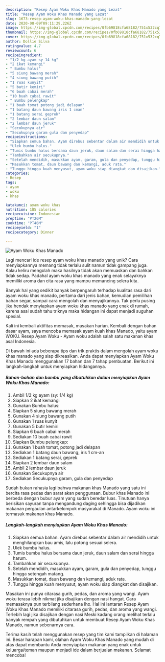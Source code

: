 ```yaml
---
description: "Resep Ayam Woku Khas Manado yang Lezat"
title: "Resep Ayam Woku Khas Manado yang Lezat"
slug: 1673-resep-ayam-woku-khas-manado-yang-lezat
date: 2020-08-09T09:11:29.226Z
image: https://img-global.cpcdn.com/recipes/0fb69818cfa68182/751x532cq70/ayam-woku-khas-manado-foto-resep-utama.jpg
thumbnail: https://img-global.cpcdn.com/recipes/0fb69818cfa68182/751x532cq70/ayam-woku-khas-manado-foto-resep-utama.jpg
cover: https://img-global.cpcdn.com/recipes/0fb69818cfa68182/751x532cq70/ayam-woku-khas-manado-foto-resep-utama.jpg
author: Dollie Silva
ratingvalue: 4.7
reviewcount: 6
recipeingredient:
- "1/2 kg ayam sy 14 kg"
- "2 ikat kemangi"
- " Bumbu halus"
- "5 siung bawang merah"
- "4 siung bawang putih"
- "1 ruas kunyit"
- "5 butir kemiri"
- "6 buah cabai merah"
- "10 buah cabai rawit"
- " Bumbu pelengkap"
- "1 buah tomat potong jadi delapan"
- "1 batang daun bawang iris 1 cman"
- "1 batang serai geprek"
- "2 lembar daun salam"
- "2 lembar daun jeruk"
- "Secukupnya air"
- "Secukupnya garam gula dan penyedap"
recipeinstructions:
- "Siapkan semua bahan. Ayam direbus sebentar dalam air mendidih untuk menghilangkan bau amis, lalu potong sesuai selera."
- "Ulek bumbu halus."
- "Tumis bumbu halus bersama daun jeruk, daun salam dan serai hingga harum."
- "Tambahkan air secukupnya."
- "Setelah mendidih, masukkan ayam, garam, gula dan penyedap, tunggu hingga setengah matang."
- "Masukkan tomat, daun bawang dan kemangi, aduk rata."
- "Tunggu hingga kuah menyusut, ayam woku siap diangkat dan disajikan."
categories:
- Resep
tags:
- ayam
- woku
- khas

katakunci: ayam woku khas 
nutrition: 185 calories
recipecuisine: Indonesian
preptime: "PT26M"
cooktime: "PT46M"
recipeyield: "1"
recipecategory: Dinner

---
```



![Ayam Woku Khas Manado](https://img-global.cpcdn.com/recipes/0fb69818cfa68182/751x532cq70/ayam-woku-khas-manado-foto-resep-utama.jpg)

Lagi mencari ide resep ayam woku khas manado yang unik? Cara menyiapkannya memang tidak terlalu sulit namun tidak gampang juga. Kalau keliru mengolah maka hasilnya tidak akan memuaskan dan bahkan tidak sedap. Padahal ayam woku khas manado yang enak selayaknya memiliki aroma dan cita rasa yang mampu memancing selera kita.

Banyak hal yang sedikit banyak berpengaruh terhadap kualitas rasa dari ayam woku khas manado, pertama dari jenis bahan, kemudian pemilihan bahan segar, sampai cara mengolah dan menyajikannya. Tak perlu pusing jika hendak menyiapkan ayam woku khas manado yang enak di rumah, karena asal sudah tahu triknya maka hidangan ini dapat menjadi suguhan spesial.

Kali ini kembali aktifitas memasak, masakan harian. Kembali dengan bahan dasar ayam, saya mencoba memasak ayam kuah khas Manado, yaitu ayam WOKU. Resep Ayam Woku - Ayam woku adalah salah satu makanan khas asal Indonesia.


Di bawah ini ada beberapa tips dan trik praktis dalam mengolah ayam woku khas manado yang siap dikreasikan. Anda dapat menyiapkan Ayam Woku Khas Manado menggunakan 17 bahan dan 7 tahap pembuatan. Berikut ini langkah-langkah untuk menyiapkan hidangannya.

<!--inarticleads1-->

##### Bahan-bahan dan bumbu yang dibutuhkan dalam menyiapkan Ayam Woku Khas Manado:

1. Ambil 1/2 kg ayam (sy: 1/4 kg)
1. Siapkan 2 ikat kemangi
1. Gunakan  Bumbu halus:
1. Siapkan 5 siung bawang merah
1. Gunakan 4 siung bawang putih
1. Gunakan 1 ruas kunyit
1. Gunakan 5 butir kemiri
1. Siapkan 6 buah cabai merah
1. Sediakan 10 buah cabai rawit
1. Siapkan  Bumbu pelengkap:
1. Gunakan 1 buah tomat, potong jadi delapan
1. Sediakan 1 batang daun bawang, iris 1 cm-an
1. Sediakan 1 batang serai, geprek
1. Siapkan 2 lembar daun salam
1. Ambil 2 lembar daun jeruk
1. Gunakan Secukupnya air
1. Sediakan Secukupnya garam, gula dan penyedap


Sudah bukan rahasia lagi bahwa makanan khas Manado yang satu ini bercita rasa pedas dan sarat akan penggunaan. Bubur khas Manado ini berbeda dengan bubur ayam yang sudah beredar luas. Tinutuan hanya berisikan sayuran tanpa mengandung daging sehingga bisa dijadikan makanan pergaulan antarkelompok masyarakat di Manado. Ayam woku ini termasuk makanan khas Manado. 

<!--inarticleads2-->

##### Langkah-langkah menyiapkan Ayam Woku Khas Manado:

1. Siapkan semua bahan. Ayam direbus sebentar dalam air mendidih untuk menghilangkan bau amis, lalu potong sesuai selera.
1. Ulek bumbu halus.
1. Tumis bumbu halus bersama daun jeruk, daun salam dan serai hingga harum.
1. Tambahkan air secukupnya.
1. Setelah mendidih, masukkan ayam, garam, gula dan penyedap, tunggu hingga setengah matang.
1. Masukkan tomat, daun bawang dan kemangi, aduk rata.
1. Tunggu hingga kuah menyusut, ayam woku siap diangkat dan disajikan.


Masakan ini punya citarasa gurih, pedas, dan aroma yang wangi. Ayam woku terasa lebih nikmat jika disajikan dengan nasi hangat. Cara memasaknya pun terbilang sederhana lho. Hal ini lantaran Resep Ayam Woku Khas Manado memiliki citarasa gurih, pedas, dan aroma yang wangi. Terlebih lagi jika disajikan dengan nasi Meski kadang orang melihat terlalu banyak rempah yang dibutuhkan untuk membuat Resep Ayam Woku Khas Manado, namun sebenarnya cara. 

Terima kasih telah menggunakan resep yang tim kami tampilkan di halaman ini. Besar harapan kami, olahan Ayam Woku Khas Manado yang mudah di atas dapat membantu Anda menyiapkan makanan yang enak untuk keluarga/teman maupun menjadi ide dalam berjualan makanan. Selamat mencoba!
